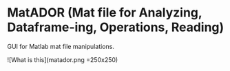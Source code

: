 # MatADOR (Mat file for Analyzing, Dataframe-ing, Operations, Reading)
GUI for Matlab mat file manipulations.

![What is this](matador.png =250x250)
